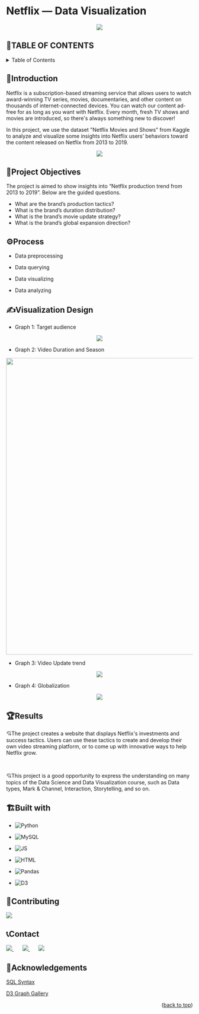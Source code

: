# Netflix — Data Visualization
<p align="center">
  <img src="https://user-images.githubusercontent.com/89919775/224475189-264d6f27-b359-485f-a338-2fa5d29ca463.png" />
</p>

<a name="readme-top"></a>


## 📔TABLE OF CONTENTS 
<details>
  <summary>Table of Contents</summary>
  <ol>
    <li><a href="#introduction">Introduction</a></li>
    <li><a href="#project-objectives">Project Objectives</a></li>
    <li><a href="#process">Process</a></li>
    <li><a href="#visualization-design">Visualization Design</a></li>
    <li><a href="#results">Results</a></li>
    <li><a href="#built-with">Built With</a></li>    
    <li><a href="#contributing">Contributing</a></li>
    <li><a href="#contact">Contact</a></li>
    <li><a href="#acknowledgements">Acknowledgments</a></li>
  </ol>
</details>


## 🏨Introduction

Netflix is a subscription-based streaming service that allows users to watch award-winning TV series, movies, documentaries, and other content on thousands of internet-connected devices. You can watch our content ad-free for as long as you want with Netflix. Every month, fresh TV shows and movies are introduced, so there's always something new to discover!

In this project, we use the dataset "Netflix Movies and Shows" from Kaggle to analyze and visualize some insights into Netflix users’ behaviors toward the content released on Netflix from 2013 to 2019. 

<p align="center">
  <img src="https://user-images.githubusercontent.com/89919775/224475529-58731561-7468-44bb-a1ee-e38dbaa66f2b.png" />
</p>


## 🎯Project Objectives

The project is aimed to show insights into “Netflix production trend from 2013 to 2019”. Below are the guided questions.
- What are the brand’s production tactics?
- What is the brand’s duration distribution?
- What is the brand’s movie update strategy?
- What is the brand’s global expansion direction?


## ⚙Process

-	Data preprocessing

-	Data querying

-	Data visualizing

-	Data analyzing

## ✍️Visualization Design

- Graph 1: Target audience

<p align="center">
  <img src="https://user-images.githubusercontent.com/89919775/224525391-09dfce32-a2bb-4f24-a7bd-3ad5ba29d1c6.gif"><br/>
</p>

- Graph 2: Video Duration and Season


<p align="center">
  <img src="https://user-images.githubusercontent.com/89919775/224502944-42773b5a-9f5f-467e-8f05-459b0392d11c.gif" width=800 ><br/>
</p>


- Graph 3: Video Update trend 

<p align="center">
  <img src="https://user-images.githubusercontent.com/89919775/224503223-70dbc3a6-744f-4643-84d0-a68ba1dbf4c3.gif"><br/>
</p>


- Graph 4: Globalization
<p align="center">
  <img src="https://user-images.githubusercontent.com/89919775/224525213-a877641f-420b-4c64-be76-37cda2c8a39a.gif" ><br/>
</p>


## 🏆Results

💘The project creates a website that displays Netflix's investments and success tactics. Users can use these tactics to create and develop their own video streaming platform, or to come up with innovative ways to help Netflix grow. 

<br>

💘This project is a good opportunity to express the understanding on many topics of the Data Science and Data Visualization course, such as Data types, Mark & Channel, Interaction, Storytelling, and so on.




## 🏗️Built with

- ![Python](https://img.shields.io/badge/Python-FFD43B?style=for-the-badge&logo=python&logoColor=blue)

- ![MySQL](https://img.shields.io/badge/MySQL-005C84?style=for-the-badge&logo=mysql&logoColor=white)

- ![JS](https://img.shields.io/badge/JavaScript-323330?style=for-the-badge&logo=javascript&logoColor=F7DF1E)

- ![HTML](https://img.shields.io/badge/HTML5-E34F26?style=for-the-badge&logo=html5&logoColor=white)

- ![Pandas](https://img.shields.io/badge/Pandas-2C2D72?style=for-the-badge&logo=pandas&logoColor=white)


- ![D3](https://img.shields.io/badge/d3.js-F9A03C?style=for-the-badge&logo=d3.js&logoColor=white)


<!-- See more badge: https://github.com/Ileriayo/markdown-badges
  https://github.com/alexandresanlim/Badges4-README.md-Profile/blob/master/README.md#-database--->


## 👋Contributing

<a href="https://github.com/Duyuyuy/DSDV-repo/graphs/contributors">
  <img src="https://contrib.rocks/image?repo=Duyuyuy/DSDV-repo" />
</a>

## 📞Contact

<a href="https://www.facebook.com/profile.php?id=100013569134053">
  <img src="https://raw.githubusercontent.com/gauravghongde/social-icons/master/SVG/Color/Facebook.svg" />
</a>    
&nbsp; &nbsp; &nbsp;

<a href="https://www.linkedin.com/in/duy-tr%E1%BA%A7n-a6b8541b7/">
  <img src="https://github.com/gauravghongde/social-icons/blob/master/SVG/Color/LinkedIN.svg" />
</a>
&nbsp; &nbsp; &nbsp;

<a href="mailto:tranbaoduy654772@gmail.com">
  <img src="https://github.com/gauravghongde/social-icons/blob/master/SVG/Color/Gmail.svg" />
</a>



## 📖Acknowledgements
[SQL Syntax](https://www.w3schools.com/sql/sql_syntax.asp)

[D3 Graph Gallery](https://d3-graph-gallery.com/)


<p align="right">(<a href="#readme-top">back to top</a>)</p>

